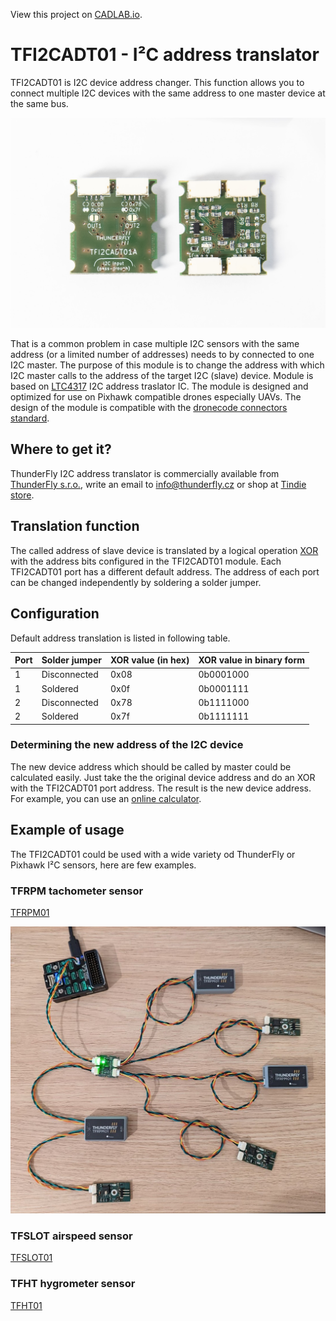 View this project on [CADLAB.io](https://cadlab.io/project/27746). 

# TFI2CADT01 - I²C address translator

TFI2CADT01 is I2C device address changer. This function allows you to connect multiple I2C devices with the same address to one master device at the same bus.

![TFI2CADT01A PCB design](/doc/img/TFI2CADT01A_booth_sides.jpg)

That is a common problem in case multiple I2C sensors with the same address (or a limited number of addresses) needs to by connected to one I2C master. The purpose of this module is to change the address with which I2C master calls to the address of the target I2C (slave) device.
Module is based on [LTC4317](https://www.analog.com/media/en/technical-documentation/data-sheets/4317fa.pdf) I2C address traslator IC.
The module is designed and optimized for use on Pixhawk compatible drones especially UAVs. The design of the module is compatible with the [dronecode connectors standard](https://github.com/pixhawk/Pixhawk-Standards/blob/master/DS-009%20Pixhawk%20Connector%20Standard.pdf).



## Where to get it?

ThunderFly I2C address translator is commercially available from [ThunderFly s.r.o.](https://www.thunderfly.cz/), write an email to info@thunderfly.cz or shop at [Tindie store](https://www.tindie.com/products/thunderfly/tfi2cadt01-i2c-address-translator/).


## Translation function

The called address of slave device is translated by a logical operation [XOR](https://en.wikipedia.org/wiki/Bitwise_operation#XOR) with the address bits configured in the TFI2CADT01 module. Each TFI2CADT01 port has a different default address. The address of each port can be changed independently by soldering a solder jumper.

## Configuration

Default address translation is listed in following table.

| Port | Solder jumper | XOR value (in hex) | XOR value in binary form | 
|---|---|---|---|
| 1 | Disconnected | 0x08 | 0b0001000 |
| 1 | Soldered     | 0x0f | 0b0001111 |
| 2 | Disconnected | 0x78 | 0b1111000 |
| 2 | Soldered     | 0x7f | 0b1111111 |

### Determining the new address of the I2C device

The new device address which should be called by master could be calculated easily. Just take the the original device address and do an XOR with the TFI2CADT01 port address.  The result is the new device address. For example, you can use an [online calculator](https://xor.pw/). 

## Example of usage

The TFI2CADT01 could be used with a wide variety od ThunderFly or Pixhawk I²C sensors, here are few examples. 

### TFRPM tachometer sensor

[TFRPM01](https://github.com/ThunderFly-aerospace/TFRPM01)

![TFI2CADT01A using multiple sensors](/doc/img/TFI2CADT01_multi_TFRPM01.jpg)


### TFSLOT airspeed sensor

[TFSLOT01](https://github.com/ThunderFly-aerospace/TFSLOT01)

### TFHT hygrometer sensor

[TFHT01](https://github.com/ThunderFly-aerospace/TFHT01)


